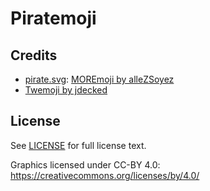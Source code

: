 # Piratemoji

## Credits

* [pirate.svg](svg/pirate.svg): [MOREmoji by alleZSoyez](https://moremoji.allezsoyez.com/)
* [Twemoji by jdecked](https://github.com/jdecked/twemoji)

## License

See [LICENSE](LICENSE) for full license text.

Graphics licensed under CC-BY 4.0: https://creativecommons.org/licenses/by/4.0/
